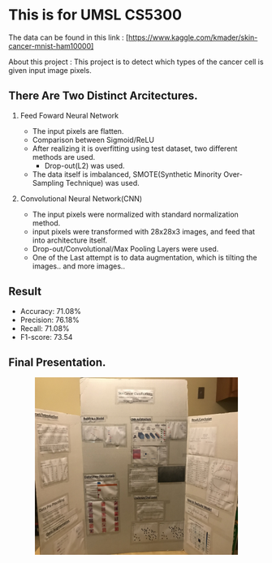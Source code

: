 # This is for UMSL CS5300

The data can be found in this link : [https://www.kaggle.com/kmader/skin-cancer-mnist-ham10000]

About this project : This project is to detect which types of the cancer cell is given input image pixels.

## There Are Two Distinct Arcitectures.
1. Feed Foward Neural Network
   - The input pixels are flatten.
   - Comparison between Sigmoid/ReLU
   - After realizing it is overfitting using test dataset, two different methods are used.
     - Drop-out(L2) was used.
   - The data itself is imbalanced, SMOTE(Synthetic Minority Over-Sampling Technique) was used.

2. Convolutional Neural Network(CNN)
   - The input pixels were normalized with standard normalization method.
   - input pixels were transformed with 28x28x3 images, and feed that into architecture itself.
   - Drop-out/Convolutional/Max Pooling Layers were used.
   - One of the Last attempt is to data augmentation, which is tilting the images.. and more images.. 


## Result
* Accuracy: 71.08%  
* Precision: 76.18%  
* Recall: 71.08%  
* F1-score: 73.54  
  
## Final Presentation.
<p align="center">
  <img src="1.jpg" width="400" height="350" >
</p>


